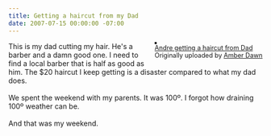 ```yaml
---
title: Getting a haircut from my Dad
date: 2007-07-15 00:00:00 -07:00
---
```


<p><div style="float: right; margin-left: 10px; margin-bottom: 10px;"> <a href="http://www.flickr.com/photos/dahliablack/813330001/" title="photo sharing"><img src="http://farm2.static.flickr.com/1392/813330001_6a7e6e07ff_m.jpg" alt="" style="border: solid 2px #000000;" /></a> <br /> <span style="font-size: 0.9em; margin-top: 0px;">  <a href="http://www.flickr.com/photos/dahliablack/813330001/">Andre getting a haircut from Dad</a>  <br />  Originally uploaded by <a href="http://www.flickr.com/people/dahliablack/">Amber Dawn</a> </span></div>This is my dad cutting my hair. He's a barber and a damn good one. I need to find a local barber that is half as good as him. The $20 haircut I keep getting is a disaster compared to what my dad does.<br /><br />We spent the weekend with my parents. It was 100º. I forgot how draining 100º weather can be. <br /><br />And that was my weekend.<br clear="all" /></p>
